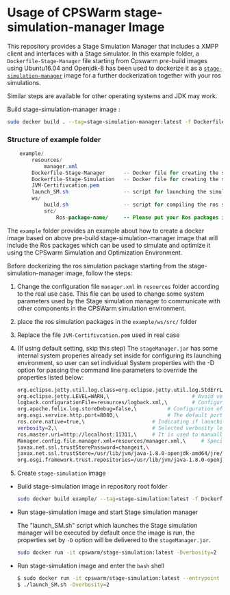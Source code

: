 # Usage of CPSWarm stage-simulation-manager Image
This repository provides a Stage Simulation Manager that includes a XMPP client and interfaces with a Stage simulator. In this example folder, a `Dockerfile-Stage-Manager` file starting from Cpswarm pre-build images using Ubuntu16.04 and Openjdk-8 has been used to dockerize it as a [`stage-simulation-manager`](https://cloud.docker.com/u/cpswarm/repository/docker/cpswarm/stage-simulation-manager) image for a further dockerization together with your ros simulations.

Similar steps are available for other operating systems and JDK may work.

Build stage-simulation-manager image :
```bash
sudo docker build . --tag=stage-simulation-manager:latest -f Dockerfile-Stage-Manager
```

### Structure of example folder
``` java
    example/
        resources/
            manager.xml
        Dockerfile-Stage-Manager      -- Docker file for creating the stage-simulation-manager image
		Dockerfile-Stage-Simulation   -- Docker file for creating the stage-simulation image
		JVM-Certifivcation.pem
		launch_SM.sh    			  -- script for launching the simulation manager
		ws/
			build.sh                  -- script for compiling the ros simulation
			src/
				Ros-package-name/     -- Please put your Ros packages in this src folder
```


The `example` folder provides an example about how to create a docker image based on above pre-build stage-simulation-manager image that will include the Ros packages which can be used to simulate and optimize it using the CPSwarm Simulation and Optimization Environment.

Before dockerizing the ros simulation package starting from the stage-simulation-manager image, follow the steps:

1.  Change the configuration file `manager.xml` in `resources` folder according to the real use case. This file can be used to change some system parameters used by the Stage simulation manager to communicate with other components in the CPSWarm simulation environment.
2.  place the ros simulation packages in the `example/ws/src/` folder
3.  Replace the file `JVM-Certifivcation.pem` used in real case
4.  (If using default setting, skip this step) The `stageManager.jar` has some internal system properies already set inside for configuring its launching environment, so user can set individual System properties with the -D option for passing the command line parameters to override the properties listed below:

      ``` bash
      org.eclipse.jetty.util.log.class=org.eclipse.jetty.util.log.StdErrLog,\
      org.eclipse.jetty.LEVEL=WARN,\                           # Avoid verbose superfluous debug info printed on Stdin.
      logback.configurationFile=resources/logback.xml,\        # Configuration of ch.qos.logback.core bundle
      org.apache.felix.log.storeDebug=false,\          # Configuration of org.apache.felix.log bundle to determine whether or not debug messages will be stored in the history
      org.osgi.service.http.port=8080,\                # The default port used for Felix servlets and resources available via HTTP
      ros.core.native=true,\                      # Indicating if launching the installed ROS system or the rosjava ROScore implementation of the rosjava_core project
      verbosity=2,\                               # Selected verbosity level: 0 NO_OUTPUT, 1 ONLY_FITNESS_SCORE, 2 ALL
      ros.master.uri=http://localhost:11311,\     # It is used to manually indicate the Ros environment variable in case the user doesn't set it during the Ros installation
      Manager.config.file.manager.xml=resources/manager.xml,\     # Specify the location of the configuration file of the Stage simulation manager
      javax.net.ssl.trustStorePassword=changeit,\
      javax.net.ssl.trustStore=/usr/lib/jvm/java-1.8.0-openjdk-amd64/jre/lib/security/cacerts,\                 # Replace path of the JDK with the user's value in real use case
      org.osgi.framework.trust.repositories=/usr/lib/jvm/java-1.8.0-openjdk-amd64/jre/lib/security/cacerts      # Replace path of the JDK with the user's value in real use case
      ```
5.  Create `stage-simulation` image

*  Build stage-simulation image in repository root folder
   ``` bash
   sudo docker build example/ --tag=stage-simulation:latest -f Dockerfile-Stage-simulation
   ```
*  Run stage-simulation image and start Stage simulation manager

   The "launch_SM.sh" script which launches the Stage simulation manager will be executed by default once the image is run, the properties set by `-D` option will be delivered to the `stageManager.jar`.
   ```bash
   sudo docker run -it cpswarm/stage-simulation:latest -Dverbosity=2
   ```

*  Run stage-simulation image and enter the `bash` shell
   ```bash
   $ sudo docker run -it cpswarm/stage-simulation:latest --entrypoint /bin/bash
   $ ./launch_SM.sh -Dverbosity=2
   ```
